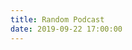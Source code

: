 ```yaml
---
title: Random Podcast
date: 2019-09-22 17:00:00
---
```


  <div class="loading-div">
    <div class="circle one"></div>
    <div class="circle two"></div>
    <div class="circle three"></div>
  </div>

<div id="current-podcast">
  <audio id='audio' style="display:none" controls>
    <source id='audio-source' type='audio/mpeg'>
  </audio>
</div>
